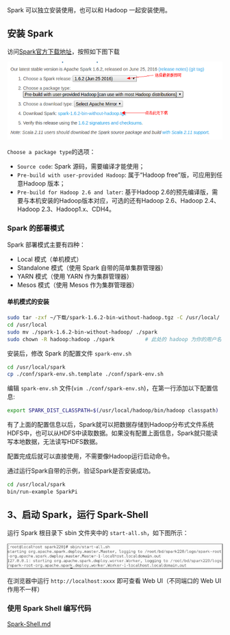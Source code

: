 Spark 可以独立安装使用，也可以和 Hadoop 一起安装使用。

## 安装 Spark

访问[Spark官方下载地址](http://spark.apache.org/downloads.html)，按照如下图下载

![1](images/1.png)

`Choose a package type`的选项：

- `Source code`: Spark 源码，需要编译才能使用；
- `Pre-build with user-provided Hadoop`: 属于“Hadoop free”版，可应用到任意Hadoop 版本；
- `Pre-build for Hadoop 2.6 and later`: 基于Hadoop 2.6的预先编译版，需要与本机安装的Hadoop版本对应，可选的还有Hadoop 2.6、Hadoop 2.4、Hadoop 2.3、Hadoop1.x、CDH4。

### Spark 的部署模式

Spark 部署模式主要有四种：

- Local 模式（单机模式）
- Standalone 模式（使用 Spark 自带的简单集群管理器）
- YARN 模式（使用 YARN 作为集群管理器）
- Mesos 模式（使用 Mesos 作为集群管理器）

#### 单机模式的安装

```sh
sudo tar -zxf ~/下载/spark-1.6.2-bin-without-hadoop.tgz -C /usr/local/
cd /usr/local
sudo mv ./spark-1.6.2-bin-without-hadoop/ ./spark
sudo chown -R hadoop:hadoop ./spark          # 此处的 hadoop 为你的用户名
```

安装后，修改 Spark 的配置文件 `spark-env.sh`

```sh
cd /usr/local/spark
cp ./conf/spark-env.sh.template ./conf/spark-env.sh
```

编辑 `spark-env.sh` 文件(`vim ./conf/spark-env.sh`)，在第一行添加以下配置信息:

```sh
export SPARK_DIST_CLASSPATH=$(/usr/local/hadoop/bin/hadoop classpath)
```

有了上面的配置信息以后，Spark就可以把数据存储到Hadoop分布式文件系统HDFS中，也可以从HDFS中读取数据。如果没有配置上面信息，Spark就只能读写本地数据，无法读写HDFS数据。

配置完成后就可以直接使用，不需要像Hadoop运行启动命令。

通过运行Spark自带的示例，验证Spark是否安装成功。

```sh	
cd /usr/local/spark
bin/run-example SparkPi
```

## 3、启动 Spark，运行 Spark-Shell

运行 Spark 根目录下 sbin 文件夹中的 `start-all.sh`，如下图所示：

![1570503638021](images/1570503638021.png)

在浏览器中运行 `http://localhost:xxxx` 即可查看 Web UI（不同端口的 Web UI 作用不一样）

### 使用 Spark Shell 编写代码

  [Spark-Shell.md](./Spark工具/Spark-Shell.md) 